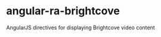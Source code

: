 angular-ra-brightcove
=====================

AngularJS directives for displaying Brightcove video content
